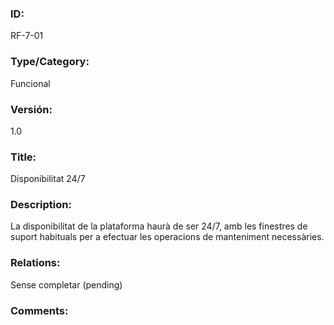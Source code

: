 ### ID:

RF-7-01

### Type/Category: 

Funcional

### Versión:

1.0

### Title:

Disponibilitat 24/7

### Description: 

La disponibilitat de la plataforma haurà de ser 24/7, amb les finestres de suport habituals per a efectuar les operacions de manteniment necessàries.

### Relations: 

Sense completar (pending) 

### Comments: 
